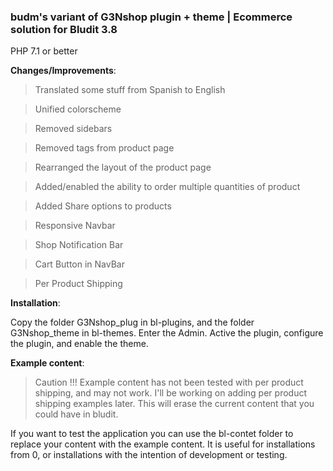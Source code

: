 
### 
### budm's variant of G3Nshop plugin + theme | Ecommerce solution for Bludit 3.8
PHP 7.1 or better

**Changes/Improvements**:


> Translated some stuff from Spanish to English

> Unified colorscheme

> Removed sidebars

> Removed tags from product page

> Rearranged the layout of the product page

> Added/enabled the ability to order multiple quantities of product

> Added Share options to products

> Responsive Navbar

> Shop Notification Bar 

> Cart Button in NavBar

> Per Product Shipping

**Installation**:

Copy the folder G3Nshop_plug in bl-plugins, and the folder G3Nshop_theme in bl-themes.
Enter the Admin. Active the plugin, configure the plugin, and enable the theme.

**Example content**:

> Caution !!!
> Example content has not been tested with per product shipping, and may not work. I'll be working on adding per product shipping examples later.
> This will erase the current content that you could have in bludit.

If you want to test the application you can use the bl-contet folder to replace your content with the example content.
It is useful for installations from 0, or installations with the intention of development or testing.


